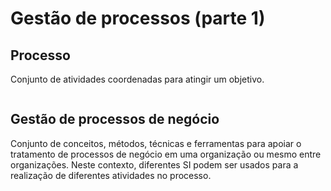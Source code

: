 # Gestão de processos (parte 1)

## Processo

Conjunto de atividades coordenadas para atingir um objetivo.

<img src="file:///home/user/Public/USP/Sistemas%20de%20Informação/Fundamentos%20de%20Sistemas%20de%20Informação/Fichamentos/Imagens/2021-06-18-21-29-41-image.png" title="" alt="" data-align="center">

## Gestão de processos de negócio

Conjunto de conceitos, métodos, técnicas e ferramentas para apoiar o tratamento de processos de negócio em uma organização ou mesmo entre organizações. Neste contexto, diferentes SI podem ser usados para a realização de diferentes atividades no processo.

 